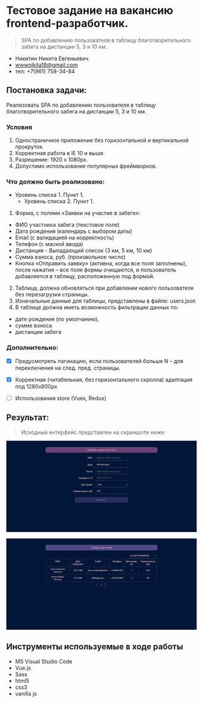# Тестовое задание на вакансию frontend-разработчик.

> SPA по добавлению пользователя в таблицу благотворительного забега на дистанции 5, 3 и 10 км.

- Никитин Никита Евгеньевич 
- wwwnikita18@gmail.com
- тел: +7(961) 758-34-84


## Постановка задачи:

Реализовать SPA по добавлению пользователя в таблицу благотворительного забега на дистанции 5, 3 и 10 км.


### Условия

1) Одностраничное приложение без горизонтальной и вертикальной прокруток. 
2) Корректная работа в IE 10 и выше. 
3) Разрешение: 1920 х 1080px. 
4) Допустимо использование популярных фреймворков.


### Что должно быть реализовано:

- Уровень списка 1. Пункт 1.
    - Уровень списка 2. Пункт 1.
    
    
1.	Форма, с полями «Заявки на участие в забеге»:
  *	ФИО участника забега (текстовое поле)
  *	Дата рождения (календарь с выбором даты)
  *	Email (c валидацией на корректность)
  *	Телефон (с маской ввода)
  *	Дистанция - Выпадающий список (3 км, 5 км, 10 км)
  *	Сумма взноса, руб. (произвольное число)
  *	Кнопка «Отправить заявку» (активна, когда все поля заполнены), после нажатия – все поля формы очищаются, и пользователь добавляется в таблицу, расположенную под формой.
2.	Таблица, должна обновляться при добавлении нового пользователя без перезагрузки страницы.
3.	Изначальные данные для таблицы, представлены в файле: users.json
4.	В таблице должна иметь возможность фильтрации данных по:
  *	дате рождения (по умолчанию), 
  *	сумме взноса
  *	дистанции забега


### Дополнительно:

- [X] Предусмотреть пагинацию, если пользователей больше N – для переключения на след. пред. страницы.
- [X] Корректная (читабельная, без горизонтального скролла) адаптация под 1280х800px 
- [ ] Использования store (Vuex, Redux)


## Результат:

> Исходный интерфейс представлен на скриншоте ниже:

![Скриншот интерфейса](https://github.com/Bal4ss/SPATableTest/blob/master/Interface/AddForm.png)

![Скриншот интерфейса](https://github.com/Bal4ss/SPATableTest/blob/master/Interface/Table.png)


## Инструменты используемые в ходе работы

* MS Visual Studio Code
* Vue.js
* Sass
* html5
* css3
* vanilla js
